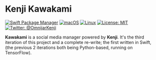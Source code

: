 # Kenji Kawakami

[![Swift Package Manager](https://img.shields.io/badge/spm-compatible-brightgreen.svg?style=flat)](https://swift.org/package-manager)
[![macOS](https://img.shields.io/badge/os-macOS-green.svg?style=flat)]()
[![Linux](https://img.shields.io/badge/os-linux-green.svg?style=flat)]()
[![License: MIT](https://img.shields.io/badge/License-MIT-yellow.svg?style=flat)](https://opensource.org/licenses/MIT)
[![Twitter: @OmnijarKenji](https://img.shields.io/badge/contact-@OmnijarKenji-blue.svg?style=flat)](https://twitter.com/omnijarkenji)

**Kawakami** is a social media manager powered by **Kenji**. It's the third 
iteration of this project and a complete re-write; the first written in Swift,
(the previous 2 iterations both being Python-based, running on TensorFlow).